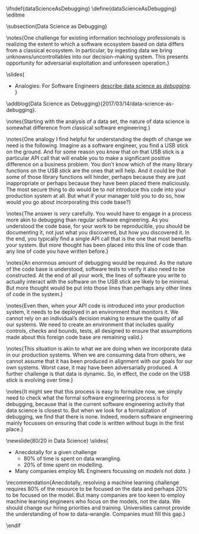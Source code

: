 \ifndef{dataScienceAsDebugging}
\define{dataScienceAsDebugging}
\editme

\subsection{Data Science as Debugging}

\notes{One challenge for existing information technology professionals
is realizing the extent to which a software ecosystem based on data
differs from a classical ecosystem. In particular, by ingesting data
we bring unknowns/uncontrollables into our decision-making
system. This presents opportunity for adversarial exploitation and
unforeseen operation.}

\slides{
* Analogies: For Software Engineers [describe data science as *debugging*](http://inverseprobability.com/2017/03/14/data-science-as-debugging).
}

\addblog{Data Science as Debugging}{2017/03/14/data-science-as-debugging}.

\notes{Starting with the analysis of a data set, the nature of data
science is somewhat difference from classical software engineering.}

\notes{One analogy I find helpful for understanding the depth of
change we need is the following. Imagine as a software engineer, you
find a USB stick on the ground. And for some reason you *know* that on
that USB stick is a particular API call that will enable you to make a
significant positive difference on a business problem. You don't know
which of the many library functions on the USB stick are the ones that
will help. And it could be that some of those library functions will
hinder, perhaps because they are just inappropriate or perhaps because
they have been placed there maliciously. The most secure thing to do
would be to *not* introduce this code into your production system at all. But
what if your manager told you to do so, how would you go about
incorporating this code base?}

\notes{The answer is *very* carefully. You would have to engage in a process
more akin to debugging than regular software engineering. As you
understood the code base, for your work to be reproducible, you should
be documenting it, not just what you discovered, but how you discovered
it. In the end, you typically find a single API call that is the one
that most benefits your system. But more thought has been placed into
this line of code than any line of code you have written before.}

\notes{An enormous amount of debugging would be required. As the
nature of the code base is understood, software tests to verify it
also need to be constructed. At the end of all your work, the lines of
software you write to actually interact with the software on the USB
stick are likely to be minimal. But more thought would be put into
those lines than perhaps any other lines of code in the system.}

\notes{Even then, when your API code is introduced into your production system,
it needs to be deployed in an environment that monitors it. We cannot
rely on an individual’s decision making to ensure the quality of all our
systems. We need to create an environment that includes quality
controls, checks and bounds, tests, all designed to ensure that
assumptions made about this foreign code base are remaining valid.}

\notes{This situation is akin to what we are doing when we incorporate data in
our production systems. When we are consuming data from others, we
cannot assume that it has been produced in alignment with our goals for
our own systems. Worst case, it may have been adversarially produced. A
further challenge is that data is dynamic. So, in effect, the code on
the USB stick is evolving over time.}

\notes{It might see that this process is easy to formalize now, we
simply need to check what the formal software engineering process is
for debugging, because that is the current software engineering
activity that data science is closest to. But when we look for a
formalization of debugging, we find that there is none. Indeed, modern
software engineering mainly focusses on ensuring that code is written
without bugs in the first place.}

\newslide{80/20 in Data Science}
\slides{
* Anecdotally for a given challenge 
    * 80% of time is spent on data wrangling.
	* 20% of time spent on modelling.
* Many companies employ ML Engineers focussing on *models* not *data*.
}

\recommendation{Anecdotally, resolving a machine learning challenge
requires 80% of the resource to be focused on the data and perhaps 20%
to be focused on the model. But many companies are too keen to employ
machine learning engineers who focus on the models, not the data. We
should change our hiring priorities and training. Universities cannot
provide the understanding of how to data-wrangle.  Companies must fill
this gap.}

\endif
